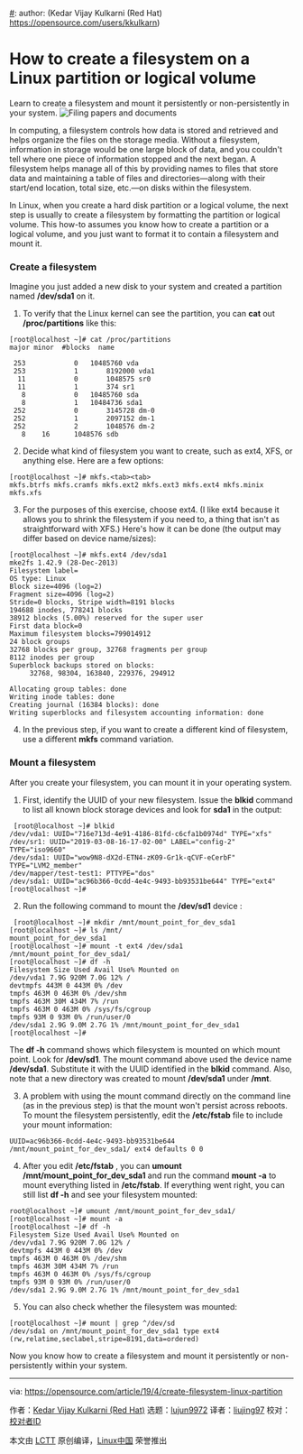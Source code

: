 [#]: collector: (lujun9972)
[#]: translator: (liujing97)
[#]: reviewer: ( )
[#]: publisher: ( )
[#]: url: ( )
[#]: subject: (How to create a filesystem on a Linux partition or logical volume)
[#]: via: (https://opensource.com/article/19/4/create-filesystem-linux-partition)
[#]: author: (Kedar Vijay Kulkarni (Red Hat) https://opensource.com/users/kkulkarn)

How to create a filesystem on a Linux partition or logical volume
======
Learn to create a filesystem and mount it persistently or
non-persistently in your system.
![Filing papers and documents][1]

In computing, a filesystem controls how data is stored and retrieved and helps organize the files on the storage media. Without a filesystem, information in storage would be one large block of data, and you couldn't tell where one piece of information stopped and the next began. A filesystem helps manage all of this by providing names to files that store data and maintaining a table of files and directories—along with their start/end location, total size, etc.—on disks within the filesystem.

In Linux, when you create a hard disk partition or a logical volume, the next step is usually to create a filesystem by formatting the partition or logical volume. This how-to assumes you know how to create a partition or a logical volume, and you just want to format it to contain a filesystem and mount it.

### Create a filesystem

Imagine you just added a new disk to your system and created a partition named **/dev/sda1** on it.

  1. To verify that the Linux kernel can see the partition, you can **cat** out **/proc/partitions** like this:

```
[root@localhost ~]# cat /proc/partitions
major minor  #blocks  name

 253            0   10485760 vda
 253            1       8192000 vda1
  11            0       1048575 sr0
  11            1       374 sr1
   8            0   10485760 sda
   8            1   10484736 sda1
 252            0       3145728 dm-0
 252            1       2097152 dm-1
 252            2       1048576 dm-2
   8    16      1048576 sdb
```


  2. Decide what kind of filesystem you want to create, such as ext4, XFS, or anything else. Here are a few options:

```
[root@localhost ~]# mkfs.<tab><tab>
mkfs.btrfs mkfs.cramfs mkfs.ext2 mkfs.ext3 mkfs.ext4 mkfs.minix mkfs.xfs
```


  3. For the purposes of this exercise, choose ext4. (I like ext4 because it allows you to shrink the filesystem if you need to, a thing that isn't as straightforward with XFS.) Here's how it can be done (the output may differ based on device name/sizes):

```
[root@localhost ~]# mkfs.ext4 /dev/sda1
mke2fs 1.42.9 (28-Dec-2013)
Filesystem label=
OS type: Linux
Block size=4096 (log=2)
Fragment size=4096 (log=2)
Stride=0 blocks, Stripe width=8191 blocks
194688 inodes, 778241 blocks
38912 blocks (5.00%) reserved for the super user
First data block=0
Maximum filesystem blocks=799014912
24 block groups
32768 blocks per group, 32768 fragments per group
8112 inodes per group
Superblock backups stored on blocks:
     32768, 98304, 163840, 229376, 294912

Allocating group tables: done
Writing inode tables: done
Creating journal (16384 blocks): done
Writing superblocks and filesystem accounting information: done
```

  4. In the previous step, if you want to create a different kind of filesystem, use a different **mkfs** command variation.



### Mount a filesystem

After you create your filesystem, you can mount it in your operating system.

  1. First, identify the UUID of your new filesystem. Issue the **blkid** command to list all known block storage devices and look for **sda1** in the output:

```
 [root@localhost ~]# blkid
/dev/vda1: UUID="716e713d-4e91-4186-81fd-c6cfa1b0974d" TYPE="xfs"
/dev/sr1: UUID="2019-03-08-16-17-02-00" LABEL="config-2" TYPE="iso9660"
/dev/sda1: UUID="wow9N8-dX2d-ETN4-zK09-Gr1k-qCVF-eCerbF" TYPE="LVM2_member"
/dev/mapper/test-test1: PTTYPE="dos"
/dev/sda1: UUID="ac96b366-0cdd-4e4c-9493-bb93531be644" TYPE="ext4"
[root@localhost ~]#
```


  2. Run the following command to mount the **/dev/sd1** device :

```
 [root@localhost ~]# mkdir /mnt/mount_point_for_dev_sda1
[root@localhost ~]# ls /mnt/
mount_point_for_dev_sda1
[root@localhost ~]# mount -t ext4 /dev/sda1 /mnt/mount_point_for_dev_sda1/
[root@localhost ~]# df -h
Filesystem Size Used Avail Use% Mounted on
/dev/vda1 7.9G 920M 7.0G 12% /
devtmpfs 443M 0 443M 0% /dev
tmpfs 463M 0 463M 0% /dev/shm
tmpfs 463M 30M 434M 7% /run
tmpfs 463M 0 463M 0% /sys/fs/cgroup
tmpfs 93M 0 93M 0% /run/user/0
/dev/sda1 2.9G 9.0M 2.7G 1% /mnt/mount_point_for_dev_sda1
[root@localhost ~]#
```
 The **df -h** command shows which filesystem is mounted on which mount point. Look for **/dev/sd1**. The mount command above used the device name **/dev/sda1**. Substitute it with the UUID identified in the **blkid** command. Also, note that a new directory was created to mount **/dev/sda1** under **/mnt**.



  3. A problem with using the mount command directly on the command line (as in the previous step) is that the mount won't persist across reboots. To mount the filesystem persistently, edit the **/etc/fstab** file to include your mount information:

```
UUID=ac96b366-0cdd-4e4c-9493-bb93531be644 /mnt/mount_point_for_dev_sda1/ ext4 defaults 0 0
```



  4. After you edit **/etc/fstab** , you can **umount /mnt/mount_point_for_dev_sda1** and run the command **mount -a** to mount everything listed in **/etc/fstab**. If everything went right, you can still list **df -h** and see your filesystem mounted:

```
root@localhost ~]# umount /mnt/mount_point_for_dev_sda1/
[root@localhost ~]# mount -a
[root@localhost ~]# df -h
Filesystem Size Used Avail Use% Mounted on
/dev/vda1 7.9G 920M 7.0G 12% /
devtmpfs 443M 0 443M 0% /dev
tmpfs 463M 0 463M 0% /dev/shm
tmpfs 463M 30M 434M 7% /run
tmpfs 463M 0 463M 0% /sys/fs/cgroup
tmpfs 93M 0 93M 0% /run/user/0
/dev/sda1 2.9G 9.0M 2.7G 1% /mnt/mount_point_for_dev_sda1
```

  5. You can also check whether the filesystem was mounted:

```
[root@localhost ~]# mount | grep ^/dev/sd
/dev/sda1 on /mnt/mount_point_for_dev_sda1 type ext4 (rw,relatime,seclabel,stripe=8191,data=ordered)
```



Now you know how to create a filesystem and mount it persistently or non-persistently within your system.

--------------------------------------------------------------------------------

via: https://opensource.com/article/19/4/create-filesystem-linux-partition

作者：[Kedar Vijay Kulkarni (Red Hat)][a]
选题：[lujun9972][b]
译者：[liujing97](https://github.com/liujing97)
校对：[校对者ID](https://github.com/校对者ID)

本文由 [LCTT](https://github.com/LCTT/TranslateProject) 原创编译，[Linux中国](https://linux.cn/) 荣誉推出

[a]: https://opensource.com/users/kkulkarn
[b]: https://github.com/lujun9972
[1]: https://opensource.com/sites/default/files/styles/image-full-size/public/lead-images/documents_papers_file_storage_work.png?itok=YlXpAqAJ (Filing papers and documents)
